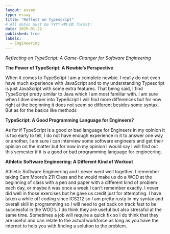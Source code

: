 ```yaml
---
layout: essay
type: essay
title: "Reflect on Typescript"
# All dates must be YYYY-MM-DD format!
date: 2025-01-22
published: true
labels:
  - Engineering
---
```




*Reflecting on TypeScript: A Game-Changer for Software Engineering*

**The Power of TypeScript: A Newbie’s Perspective**

When it comes to TypeScript I am a complete newbie.  I really do not even have much experience with JavaScript and to my understanding Typescript is just JavaScript with some extra features.  That being said, I find TypeScript pretty similar to Java which I am most familiar with.  I am sure when I dive deeper into TypeScript I will find more differences but for now right at the beginning it does not seem so different besides some syntax. But as for the basics like methods

**TypeScript: A Good Programming Language for Engineers?**

As for if TypeScript is a good or bad language for Engineers in my opinion it is too early to tell, I do not have enough experience in it to answer one way or another, I am sure i can interview some software engineers and get their opinion on the matter but for now in my opinion I would say i will find out this semester if it is a good or bad programming language for engineering.

**Athletic Software Engineering: A Different Kind of Workout**

Athletic Software Engineering and I never went well together. I remember taking Cam Moore’s 211 Class and he would make us do a WOD at the beginning of class with a pen and paper with a different kind of problem each day, or maybe it was once a week I can't remember exactly.  I never did well in those exercises but he gave us credit just for attempting. I have taken a while off coding since ICS212 so I am pretty rusty in my syntax and overall skill in programming so I will need to get back on track fast to be successful in the WOD’s. I do think they are useful but also stressful at the same time.  Sometimes a job will require a quick fix so I do think that they are useful and can relate to the actual workforce as long as you have the internet to help you with finding a solution to the problem.  
